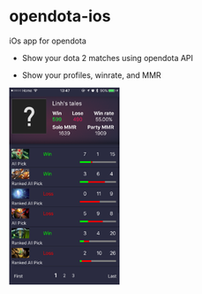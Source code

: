 # opendota-ios

iOs app for opendota

* Show your dota 2 matches using opendota API

* Show your profiles, winrate, and MMR

<img src="https://raw.githubusercontent.com/anhmiuhv/opendota-ios/master/IMG_1118.PNG" width="200" />

